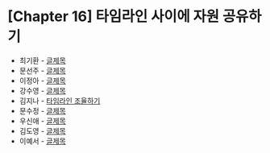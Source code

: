 # [Chapter 16] 타임라인 사이에 자원 공유하기

- 최기환 - [글제목](링크)
- 문선주 - [글제목](링크)
- 이정아 - [글제목](링크)
- 강수영 - [글제목](링크)
- 김지나 - [타임라인 조율하기](https://zzinao.notion.site/chap17-66e150671ce94939bd3c19bccda7de53?pvs=4)
- 문수정 - [글제목](링크)
- 우신애 - [글제목](링크)
- 김도영 - [글제목](링크)
- 이예서 - [글제목](링크)
